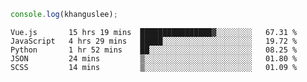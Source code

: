 ```js
console.log(khanguslee);
```

<!--START_SECTION:waka-->
```text
Vue.js       15 hrs 19 mins  ████████████████▓░░░░░░░░   67.31 % 
JavaScript   4 hrs 29 mins   █████░░░░░░░░░░░░░░░░░░░░   19.72 % 
Python       1 hr 52 mins    ██░░░░░░░░░░░░░░░░░░░░░░░   08.25 % 
JSON         24 mins         ▒░░░░░░░░░░░░░░░░░░░░░░░░   01.80 % 
SCSS         14 mins         ▒░░░░░░░░░░░░░░░░░░░░░░░░   01.09 % 
```
<!--END_SECTION:waka-->

<!--
**khanguslee/khanguslee** is a ✨ _special_ ✨ repository because its `README.md` (this file) appears on your GitHub profile.

Here are some ideas to get you started:

- 🔭 I’m currently working on ...
- 🌱 I’m currently learning ...
- 👯 I’m looking to collaborate on ...
- 🤔 I’m looking for help with ...
- 💬 Ask me about ...
- 📫 How to reach me: ...
- 😄 Pronouns: ...
- ⚡ Fun fact: ...
-->
